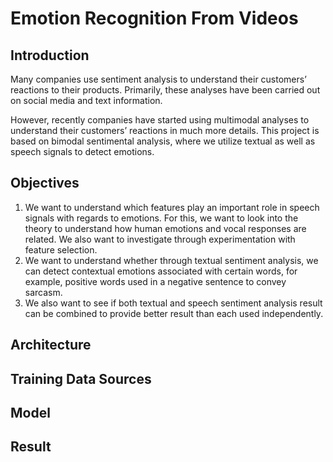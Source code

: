 # Emotion Recognition From Videos

<h2>Introduction</h2>
<p>Many companies use sentiment analysis to understand their customers’ reactions to their products. Primarily, these analyses have been carried out on social media and text information.</p><p>However, recently companies have started using multimodal analyses to understand their customers’ reactions in much more details. This project is based on bimodal sentimental analysis, where we utilize textual as well as speech signals to detect emotions.</p>

<h2>Objectives</h2>
<ol><li>We want to understand which features play an important role in speech signals with regards to emotions. For this, we want to look into the theory to understand how human emotions and vocal responses are related. We also want to investigate through experimentation with feature selection.</li>
<li>We want to understand whether through textual sentiment analysis, we can detect contextual emotions associated with certain words, for example, positive words used in a negative sentence to convey sarcasm.</li>
<li>We also want to see if both textual and speech sentiment analysis result can be combined to provide better result than each used independently.</li>
</ol>

<h2>Architecture</h2>

<h2>Training Data Sources</h2>

<h2>Model</h2>

<h2>Result</h2>

